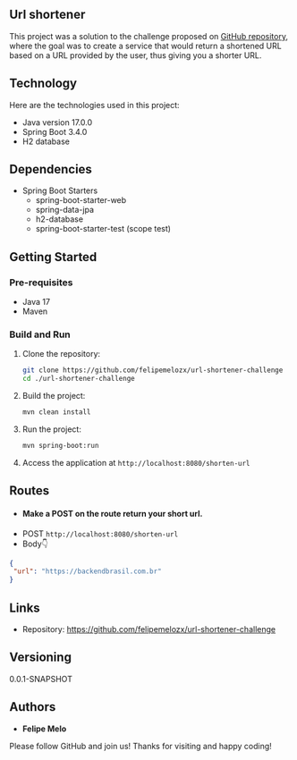 ## Url shortener


This project was a solution to the challenge proposed on [GitHub repository](https://github.com/backend-br/desafios/blob/master/url-shortener/PROBLEM.md), where the goal was to create a service that would
return a shortened URL based on a URL provided by the user, thus giving you a shorter URL.
## Technology

Here are the technologies used in this project:

* Java version 17.0.0
* Spring Boot 3.4.0
* H2 database


## Dependencies

* Spring Boot Starters
    - spring-boot-starter-web
    - spring-data-jpa
    - h2-database
    - spring-boot-starter-test (scope test)

## Getting Started

### Pre-requisites

- Java 17
- Maven

### Build and Run

1. Clone the repository:
    ```bash
    git clone https://github.com/felipemelozx/url-shortener-challenge
    cd ./url-shortener-challenge
    ```

2. Build the project:
    ```bash
    mvn clean install
    ```
3. Run the project:
    ```bash
    mvn spring-boot:run
    ```

4. Access the application at `http://localhost:8080/shorten-url`

## Routes
- ####  Make a POST on the route return your short url.
- POST `http://localhost:8080/shorten-url`
- Body👇
 ```json
{
  "url": "https://backendbrasil.com.br"
}
```

## Links

- Repository: https://github.com/felipemelozx/url-shortener-challenge

## Versioning

0.0.1-SNAPSHOT

## Authors

* **Felipe Melo**

Please follow GitHub and join us! Thanks for visiting and happy coding!
